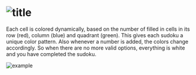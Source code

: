 ![title](img/neon_title.png?raw=true)
=============

Each cell is colored dynamically, based on the number of filled in cells in its row (red), column (blue) and quadrant (green). This gives each sudoku a unique color pattern. Also whenever a number is added, the colors change accordingly. So when there are no more valid options, everything is white and you have completed the sudoku.

![example](img/example1.png?raw=true)
